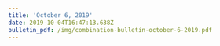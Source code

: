 ```yaml
---
title: 'October 6, 2019'
date: 2019-10-04T16:47:13.638Z
bulletin_pdf: /img/combination-bulletin-october-6-2019.pdf
---
```



